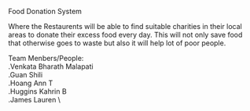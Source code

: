 Food Donation System

Where the Restaurents will be able to find suitable charities in their local areas to donate their excess food every day. 
This will not only save food that otherwise goes to waste but also it will help lot of poor people.

Team Menbers/People: \
	.Venkata Bharath Malapati \
	.Guan Shili	\
	.Hoang Ann T \
	.Huggins Kahrin B \
	.James Lauren \